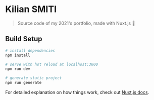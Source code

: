 # Kilian SMITI
> Source code of my 2021's portfolio, made with Nuxt.js 🚀
## Build Setup

```bash
# install dependencies
npm install

# serve with hot reload at localhost:3000
npm run dev

# generate static project
npm run generate
```

For detailed explanation on how things work, check out [Nuxt.js docs](https://nuxtjs.org).
